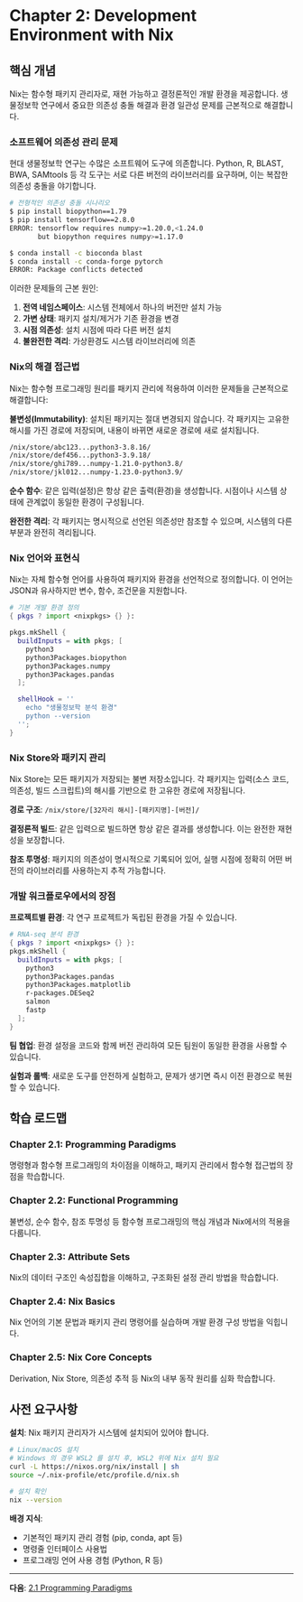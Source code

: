 # Chapter 2: Development Environment with Nix

## 핵심 개념

Nix는 함수형 패키지 관리자로, 재현 가능하고 결정론적인 개발 환경을 제공합니다. 생물정보학 연구에서 중요한 의존성 충돌 해결과 환경 일관성 문제를 근본적으로 해결합니다.

### 소프트웨어 의존성 관리 문제

현대 생물정보학 연구는 수많은 소프트웨어 도구에 의존합니다. Python, R, BLAST, BWA, SAMtools 등 각 도구는 서로 다른 버전의 라이브러리를 요구하며, 이는 복잡한 의존성 충돌을 야기합니다.

```bash
# 전형적인 의존성 충돌 시나리오
$ pip install biopython==1.79
$ pip install tensorflow==2.8.0
ERROR: tensorflow requires numpy>=1.20.0,<1.24.0
       but biopython requires numpy>=1.17.0

$ conda install -c bioconda blast
$ conda install -c conda-forge pytorch
ERROR: Package conflicts detected
```

이러한 문제들의 근본 원인:

1. **전역 네임스페이스**: 시스템 전체에서 하나의 버전만 설치 가능
2. **가변 상태**: 패키지 설치/제거가 기존 환경을 변경
3. **시점 의존성**: 설치 시점에 따라 다른 버전 설치
4. **불완전한 격리**: 가상환경도 시스템 라이브러리에 의존

### Nix의 해결 접근법

Nix는 함수형 프로그래밍 원리를 패키지 관리에 적용하여 이러한 문제들을 근본적으로 해결합니다:

**불변성(Immutability)**: 설치된 패키지는 절대 변경되지 않습니다. 각 패키지는 고유한 해시를 가진 경로에 저장되며, 내용이 바뀌면 새로운 경로에 새로 설치됩니다.

```bash
/nix/store/abc123...python3-3.8.16/
/nix/store/def456...python3-3.9.18/
/nix/store/ghi789...numpy-1.21.0-python3.8/
/nix/store/jkl012...numpy-1.23.0-python3.9/
```

**순수 함수**: 같은 입력(설정)은 항상 같은 출력(환경)을 생성합니다. 시점이나 시스템 상태에 관계없이 동일한 환경이 구성됩니다.

**완전한 격리**: 각 패키지는 명시적으로 선언된 의존성만 참조할 수 있으며, 시스템의 다른 부분과 완전히 격리됩니다.

### Nix 언어와 표현식

Nix는 자체 함수형 언어를 사용하여 패키지와 환경을 선언적으로 정의합니다. 이 언어는 JSON과 유사하지만 변수, 함수, 조건문을 지원합니다.

```nix
# 기본 개발 환경 정의
{ pkgs ? import <nixpkgs> {} }:

pkgs.mkShell {
  buildInputs = with pkgs; [
    python3
    python3Packages.biopython
    python3Packages.numpy
    python3Packages.pandas
  ];

  shellHook = ''
    echo "생물정보학 분석 환경"
    python --version
  '';
}
```

### Nix Store와 패키지 관리

Nix Store는 모든 패키지가 저장되는 불변 저장소입니다. 각 패키지는 입력(소스 코드, 의존성, 빌드 스크립트)의 해시를 기반으로 한 고유한 경로에 저장됩니다.

**경로 구조**: `/nix/store/[32자리 해시]-[패키지명]-[버전]/`

**결정론적 빌드**: 같은 입력으로 빌드하면 항상 같은 결과를 생성합니다. 이는 완전한 재현성을 보장합니다.

**참조 투명성**: 패키지의 의존성이 명시적으로 기록되어 있어, 실행 시점에 정확히 어떤 버전의 라이브러리를 사용하는지 추적 가능합니다.

### 개발 워크플로우에서의 장점

**프로젝트별 환경**: 각 연구 프로젝트가 독립된 환경을 가질 수 있습니다.

```nix
# RNA-seq 분석 환경
{ pkgs ? import <nixpkgs> {} }:
pkgs.mkShell {
  buildInputs = with pkgs; [
    python3
    python3Packages.pandas
    python3Packages.matplotlib
    r-packages.DESeq2
    salmon
    fastp
  ];
}
```

**팀 협업**: 환경 설정을 코드와 함께 버전 관리하여 모든 팀원이 동일한 환경을 사용할 수 있습니다.

**실험과 롤백**: 새로운 도구를 안전하게 실험하고, 문제가 생기면 즉시 이전 환경으로 복원할 수 있습니다.

## 학습 로드맵

### Chapter 2.1: Programming Paradigms

명령형과 함수형 프로그래밍의 차이점을 이해하고, 패키지 관리에서 함수형 접근법의 장점을 학습합니다.

### Chapter 2.2: Functional Programming

불변성, 순수 함수, 참조 투명성 등 함수형 프로그래밍의 핵심 개념과 Nix에서의 적용을 다룹니다.

### Chapter 2.3: Attribute Sets

Nix의 데이터 구조인 속성집합을 이해하고, 구조화된 설정 관리 방법을 학습합니다.

### Chapter 2.4: Nix Basics

Nix 언어의 기본 문법과 패키지 관리 명령어를 실습하며 개발 환경 구성 방법을 익힙니다.

### Chapter 2.5: Nix Core Concepts

Derivation, Nix Store, 의존성 추적 등 Nix의 내부 동작 원리를 심화 학습합니다.

## 사전 요구사항

**설치**: Nix 패키지 관리자가 시스템에 설치되어 있어야 합니다.

```bash
# Linux/macOS 설치
# Windows 의 경우 WSL2 를 설치 후, WSL2 위에 Nix 설치 필요
curl -L https://nixos.org/nix/install | sh
source ~/.nix-profile/etc/profile.d/nix.sh

# 설치 확인
nix --version
```

**배경 지식**:

- 기본적인 패키지 관리 경험 (pip, conda, apt 등)
- 명령줄 인터페이스 사용법
- 프로그래밍 언어 사용 경험 (Python, R 등)

---

**다음**: [2.1 Programming Paradigms](./ch02-1-programming-paradigm.md)
